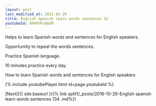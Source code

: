 ```yaml
---
layout: post
last_modified_at: 2021-03-29
title: English Spanish learn words sentences 52 
youtubeId: XhRPGPcKAXM
---
```

 
 
Helps to learn Spanish words and sentences for English speakers.

Opportunitiy to repeat the words sentences. 

Practice Spanish language. 
 
10 minutes practice every day. 
 
How to learn Spanish words and sentences for English speakers 
 
{% include youtubePlayer.html id=page.youtubeId %}
 
 
[Next]({{ site.baseurl }}{% link  split1/_posts/2016-10-26-English spanish learn words sentences 134 .md%})
 
